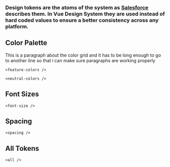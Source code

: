 ### Design tokens are the atoms of the system as [Salesforce](https://www.lightningdesignsystem.com/design-tokens/) describes them. In Vue Design System they are used instead of hard coded values to ensure a better consistency across any platform.

## Color Palette

This is a paragraph about the color grid and it has to be long enough to go to another line so that i can make sure paragraphs are working properly

```
<feature-colors />
```

```
<neutral-colors />
```

## Font Sizes

```
<font-size />
```

## Spacing

```
<spacing />
```

## All Tokens

```
<all />
```
